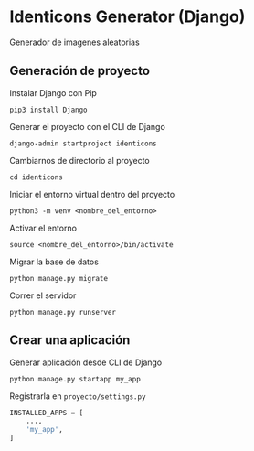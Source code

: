 # Identicons Generator (Django)

Generador de imagenes aleatorias

## Generación de proyecto

Instalar Django con Pip

```command-line
pip3 install Django
```

Generar el proyecto con el CLI de Django

```command-line
django-admin startproject identicons
```

Cambiarnos de directorio al proyecto

```command-line
cd identicons
```

Iniciar el entorno virtual dentro del proyecto

```command-line
python3 -m venv <nombre_del_entorno>
```

Activar el entorno

```command-line
source <nombre_del_entorno>/bin/activate
```

Migrar la base de datos

```command-line
python manage.py migrate
```

Correr el servidor

```command-line
python manage.py runserver
```

## Crear una aplicación

Generar aplicación desde CLI de Django

```command-line
python manage.py startapp my_app
```

Registrarla en `proyecto/settings.py`

```python
INSTALLED_APPS = [
    ...,
    'my_app',
]
```
